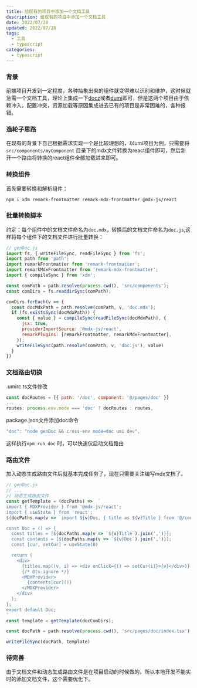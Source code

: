 ```yaml
---
title: 给现有的项目中添加一个文档工具
description: 给现有的项目中添加一个文档工具
date: 2022/07/28
updated: 2022/07/28
tags:
  - 工具
  - typescript
categories:
  - typescript
---
```


### 背景

前端项目开发到一定程度，各种抽象出来的组件就变得难以识别和维护，这时候就急需一个文档工具，理论上集成一下[docz](https://www.docz.site/)或者[dumi](https://d.umijs.org/zh-CN)即可，但是这两个项目由于依赖冲入，配置冲突，资源加载等原因集成进去已有的项目是非常困难的，各种报错。

### 造轮子思路

在现有的背景下自己根据需求实现一个是比较理想的，以umi项目为例，只需要将`src/components/myComponent` 目录下的mdx文件转换为react组件即可，然后新开一个路由将转换的react组件全部加载进来即可。

### 转换组件

首先需要转换和解析组件：

```bash
npm i xdm remark-frontmatter remark-mdx-frontmatter @mdx-js/react
```

### 批量转换脚本

约定：每个组件中的文档文件命名为`doc.mdx`，转换后的文档文件命名为`doc.js`,这样将每个组件下的文档文件进行批量转换：

```jsx
// genDoc.js
import fs, { writeFileSync, readFileSync } from 'fs';
import path from 'path';
import remarkFrontmatter from 'remark-frontmatter';
import remarkMdxFrontmatter from 'remark-mdx-frontmatter';
import { compileSync } from 'xdm';

const comPath = path.resolve(process.cwd(), 'src/components');
const comDirs = fs.readdirSync(comPath);

comDirs.forEach(v => {
  const docMdxPath = path.resolve(comPath, v, 'doc.mdx');
  if (fs.existsSync(docMdxPath)) {
    const { value } = compileSync(readFileSync(docMdxPath), {
      jsx: true,
      providerImportSource: '@mdx-js/react',
      remarkPlugins: [remarkFrontmatter, remarkMdxFrontmatter],
    });
    writeFileSync(path.resolve(comPath, v, 'doc.js'), value)
  }
})
```

### 文档路由切换

.umirc.ts文件修改

```jsx
const docRoutes = [{ path: '/doc', component: '@/pages/doc' }]
...
routes: process.env.mode === 'doc' ? docRoutes : routes,
```

package.json文件添加doc命令

```jsx
"doc": "node genDoc && cross-env mode=doc umi dev",
```

这样执行`npm run doc` 时，可以快速仅启动文档路由

### 路由文件

加入动态生成路由文件后就基本完成任务了，现在只需要关注编写mdx文档了。

```javascript
// genDoc.js
// ...
// 动态生成路由文件
const getTemplate = (docPaths) =>  `
import { MDXProvider } from '@mdx-js/react';
import { useState } from 'react';
${docPaths.map(v => `import ${v}Doc, { title as ${v}Title } from '@/components/${v}/doc.js';`).join('\\n')}

const Doc = () => {
  const titles = [${docPaths.map(v => `${v}Title`).join(',')}];
  const contents = [${docPaths.map(v => `${v}Doc`).join(',')}];
  const [cur, setCur] = useState(0)

  return (
    <div>
      {titles.map((v, i) => <div onClick={() => setCur(i)}>{v}</div>)}
      {/* @ts-ignore */}
      <MDXProvider>
        {contents[cur]()}
      </MDXProvider>
    </div>
  );
};
export default Doc;
`
const template = getTemplate(docComDirs);

const docPath = path.resolve(process.cwd(), 'src/pages/doc/index.tsx');

writeFileSync(docPath, template)
```

### 待完善

由于文档文件和动态生成路由文件是在项目启动的时候做的，所以本地开发不能实时的添加文档文件，这个需要优化下。

